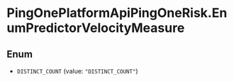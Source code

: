 # PingOnePlatformApiPingOneRisk.EnumPredictorVelocityMeasure

## Enum


* `DISTINCT_COUNT` (value: `"DISTINCT_COUNT"`)



